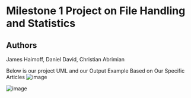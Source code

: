 # Milestone 1 Project on File Handling and Statistics

## Authors
James Haimoff, Daniel David, Christian Abrimian

Below is our project UML and our Output Example Based on Our Specific Articles
![image](https://github.com/user-attachments/assets/2f4c7819-3f1b-4d03-8eb3-709f937824cf)

![image](https://github.com/user-attachments/assets/e260ea5d-0425-492c-b03a-fef5ccc40070)

